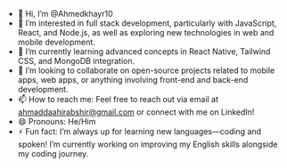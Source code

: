 - 👋 Hi, I’m @Ahmedkhayr10
- 👀 I’m interested in full stack development, particularly with JavaScript, React, and Node.js, as well as exploring new technologies in web and mobile development.
- 🌱 I’m currently learning advanced concepts in React Native, Tailwind CSS, and MongoDB integration.
- 💞️ I’m looking to collaborate on open-source projects related to mobile apps, web apps, or anything involving front-end and back-end development.
- 📫 How to reach me: Feel free to reach out via email at ahmaddaahirabshir@gmail.com or connect with me on LinkedIn!
- 😄 Pronouns: He/Him
- ⚡ Fun fact: I’m always up for learning new languages—coding and spoken! I’m currently working on improving my English skills alongside my coding journey.

<!---
Ahmedkhayr10/Ahmedkhayr10 is a ✨ special ✨ repository because its `README.md` (this file) appears on your GitHub profile.
You can click the Preview link to take a look at your changes.
--->
